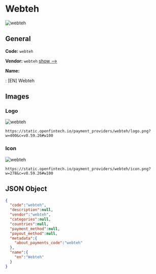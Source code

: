 
# Webteh 
![webteh](https://static.openfintech.io/payment_providers/webteh/logo.png?w=400&c=v0.59.26#w100)  

## General 
 
**Code:** `webteh` 
 
**Vendor:** `webteh` [show -->](/vendors/webteh/) 
 
**Name:** 
 
:	[EN] Webteh 
 

## Images 

### Logo 
 
![webteh](https://static.openfintech.io/payment_providers/webteh/logo.png?w=400&c=v0.59.26#w100)  

```
https://static.openfintech.io/payment_providers/webteh/logo.png?w=400&c=v0.59.26#w100
```  

### Icon 
 
![webteh](https://static.openfintech.io/payment_providers/webteh/icon.png?w=278&c=v0.59.26#w100)  

```
https://static.openfintech.io/payment_providers/webteh/icon.png?w=278&c=v0.59.26#w100
```  

## JSON Object 

```json
{
  "code":"webteh",
  "description":null,
  "vendor":"webteh",
  "categories":null,
  "countries":null,
  "payment_method":null,
  "payout_method":null,
  "metadata":{
    "about_payments_code":"webteh"
  },
  "name":{
    "en":"Webteh"
  }
}
```  
